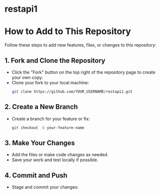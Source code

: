 # restapi1
# How to Add to This Repository

Follow these steps to add new features, files, or changes to this repository:

## 1. Fork and Clone the Repository
- Click the "Fork" button on the top right of the repository page to create your own copy.
- Clone your fork to your local machine:
  ```sh
  git clone https://github.com/YOUR_USERNAME/restapi1.git
  ```

## 2. Create a New Branch
- Create a branch for your feature or fix:
  ```sh
  git checkout -b your-feature-name
  ```

## 3. Make Your Changes
- Add the files or make code changes as needed.
- Save your work and test locally if possible.

## 4. Commit and Push
- Stage and commit your changes:
  ```sh
